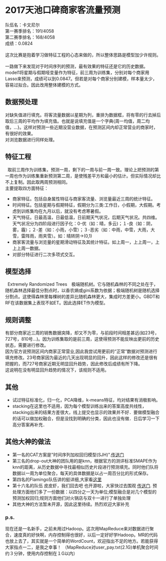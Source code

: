# 2017天池口碑商家客流量预测
队伍名：卡文尼尔<br>
第一赛季排名：191/4058<br>
第二赛季排名：168/4058<br>
成绩：0.0824<br>
<br>
   这次比赛是抱着学习做特征工程的心态来做的，所以整体思路是模型加少许规则。<br>
<br>
   一路做下来发现对于时间序列的预测，最有效果的特征还是它的历史数据。model1将星期与假期哑变量作为特征，前三周为训练集，分别对每个商家用Lasso来预测，成绩可以到0.0847。但若是对每个商家分别建模，样本量太少，容易过拟合。因此改用整体建模的方式。<br>

## 数据预处理<br>
   对缺失值进行填充。将客流量数据以星期为列，重排为数据框，将有零的行去掉后取后三周的平均作为填充值。也就是说填充值是一个字典{周一均值，周二均值，...}。这样对预测一些近期没营业数据，在预测区间内却正常营业的商家时，有很好的效果。<br>
对浏览数据进行同样处理。

## 特征工程<br>
   取前三周作为训练集，预测一周，剩下的一周与前一周一致。理论上把预测的第一周也作为训练集重新预测第二周，是使残差平方和最小的估计。但实际情况却比不上复制。因此取两周预测相同。<br>
主要提取四方面特征：
* 商家特征。包括自身属性特征与商家客流量、浏览量最近三周的统计特征。
* 时间特征。包括星期与假期特征，假期分为三类:工作日，小假期，大假期。考虑到训练集均在九月以后，就没有考虑寒暑假。
* 天气特征。日最高温，日最低温，日前期天气状况，后期天气状况。共四维。天气状况分为四阶段进行因子化：0-优（如：晴，多云)；１-良（如：阴，雾，霾）；２-差（如：小雨，小雪）；３-恶劣（如：中雨，中雪，大雨，大雪，雷阵雨，雨夹雪）。如：晴转阴->(0,1)
* 商家客流量与浏览量的星期滑动特征及其统计特征。如上周一，上上周一，上上上周一数据。
* 对部分特征进行二次多项式交互。

## 模型选择<br>
   Extremely Randomized Trees　极端随机树。它与随机森林的不同之处在于，随机森林选择最佳分割点时，以香农熵或gini系数为依据；极端随机树是随机选择分割点。这使得森林里每棵树的差异比随机森林更大，集成时方差更小。GBDT和RF在该数据集上表现不如ET。因此选择ET作为模型。<br>

## 规则调整<br>
   有部分商家近三周的销售数据突降，却又不为零，与前段时间相差甚远(如23号，727号，810号...)。因为训练集取的是前三周，这使得预测不能反映出更前的历史状态，需要进行修改。<br>
因为官方说预测区间内商家正常营业,因此我尝试用更前的“正常”数据对预测进行填充修改。23号商家因为最近的几天出现明显的回升，因此这样的修改还是很有把握的，而727号商家近期无明显回升趋势，因此修改后成绩有所下降。<br>
 这说明在没有明显回升趋势的情况下，该规则不适用。<br>

## 其他<br>
* 试过特征标准化，归一化，PCA降维，k-means特征，均对结果有消极影响。<br>
* stacking在这里也不适用，因为每个模型训练出来的答案高度共线性，stacking出来的结果方差很大，线上提交也显示的效果并不好．要做模型融合的话可以做加权融合，但是没找到明确的分类，因此也没有做．日后学习一下高分答案再补充．<br>
   
## 其他大神的做法<br>
* 第一名的CAT方案是"时间序列加权回归模型(SJH)".[传送门](https://tianchi-gitlab.aliyun.com/race231591/gitlab-u2323)
* 第三名的drop-out大神的团队用的是knn，根据官方的测评标准SMAPE作为knn的距离，从历史数据中寻找最相似历史片段进行预测填充。同时他们队将数据以一周为单位聚合，每天的具体数据是以占一周百分比的形式保存。<br>
* 第四名的Flamingo队伍讲的挺详细,大家看[这里](https://tianchi-gitlab.aliyun.com/race231591/gitlab-u3844?spm=5176.836600.0.0.it2qKD)
* 第十六名的队伍 皮皮虾，我们回去吧 也开源啦，大家快过去围观 [传送门](https://github.com/RogerMonkey/IJCAI_CUP_2017). 预处理方面他们多了一份数据：以四分之一天为单位;模型融合是对几个模型的预测加权回归;规则方面他们对火锅店与双十一进行了单独处理<br>
* 其他大神的方法暂未开源，因此这里待续。热烈欢迎大家补充<br>
### p.s.<br>
   现在还是一名新手，之前未用过Hadoop。这次用MapReduce来对数据进行聚合，速度真的好快啊，内存控制得也很好，以后一定好好学Hadoop。MR的代码也放上去了，其实就是一个简单的WordCount，欢迎指出不足的地方。若能获得大家指点一二，是我之幸事！
（MapReduce对user_pay.txt(2.1G)单机聚合时间约３分钟，使用内存控制在１G以内）


